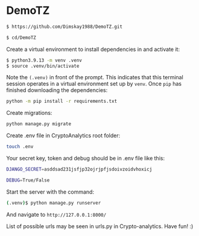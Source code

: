 # DemoTZ

```sh
$ https://github.com/Dimskay1988/DemoTZ.git
```

```sh
$ cd/DemoTZ
```

Create a virtual environment to install dependencies in and activate it:

```sh
$ python3.9.13 -m venv .venv
$ source .venv/bin/activate
```


Note the `(.venv)` in front of the prompt. This indicates that this terminal
session operates in a virtual environment set up by `venv`.
Once `pip` has finished downloading the dependencies:

```sh
python -m pip install -r requirements.txt
```

Create migrations:


```sh
python manage.py migrate
```

Create .env file in CryptoAnalytics root folder:

```sh
touch .env
```

Your secret key, token and debug should be in .env file like this:

```sh
DJANGO_SECRET=asddsad231jsfjp32ojrjpfjsdoivzoidvhoxicj 
```

```sh
DEBUG=True/False
```
Start the server with the command:
```sh
(.venv)$ python manage.py runserver
```

And navigate to `http://127.0.0.1:8000/`

List of possible urls may be seen in urls.py in Crypto-analytics.
Have fun! :)
